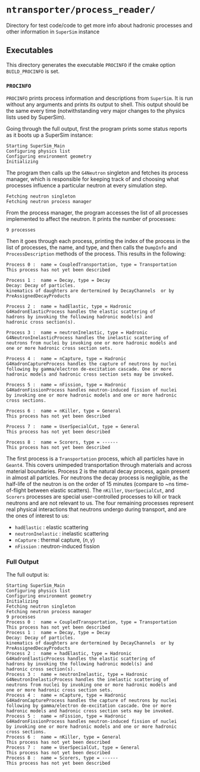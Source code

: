 # `ntransporter/process_reader/`

Directory for test code/code to get more info about hadronic processes and other information in `SuperSim` instance


## Executables

This directory generates the executable `PROCINFO` if the cmake option `BUILD_PROCINFO` is set.

### `PROCINFO`

`PROCINFO` prints process information and descriptions from `SuperSim`. It is run without any arguments and prints its output to shell. This output should be the same every time (notwithstanding very major changes to the physics lists used by SuperSim). 


Going through the full output, first the program prints some status reports as it boots up a SuperSim instance: 

```
Starting SuperSim_Main
Configuring physics list
Configuring environment geometry
Initializing
```

The program then calls up the `G4Neutron` singleton and fetches its process manager, which is responsible for keeping track of and choosing what processes influence a particular neutron at every simulation step.

```
Fetching neutron singleton
Fetching neutron process manager
```


From the process manager, the program accesses the list of all processes implemented to affect the neutron. It prints the number of processes:

```
9 processes
```

Then it goes through each process, printing the index of the process in the list of processes, the name, and type, and then calls the `DumpInfo` and `ProcessDescription` methods of the process. This results in the following:

```
Process 0 :  name = CoupledTransportation, type = Transportation
This process has not yet been described
```
```
Process 1 :  name = Decay, type = Decay
Decay: Decay of particles. 
kinematics of daughters are dertermined by DecayChannels  or by PreAssignedDecayProducts
```
```
Process 2 :  name = hadElastic, type = Hadronic
G4HadronElasticProcess handles the elastic scattering of 
hadrons by invoking the following hadronic model(s) and 
hadronic cross section(s).
```
```
Process 3 :  name = neutronInelastic, type = Hadronic
G4NeutronInelasticProcess handles the inelastic scattering of
neutrons from nuclei by invoking one or more hadronic models and
one or more hadronic cross section sets.
```
```
Process 4 :  name = nCapture, type = Hadronic
G4HadronCaptureProcess handles the capture of neutrons by nuclei
following by gamma/electron de-excitation cascade. One or more
hadronic models and hadronic cross section sets may be invoked.
```
```
Process 5 :  name = nFission, type = Hadronic
G4HadronFissionProcess handles neutron-induced fission of nuclei
by invoking one or more hadronic models and one or more hadronic
cross sections.
```
```
Process 6 :  name = nKiller, type = General
This process has not yet been described
```
```
Process 7 :  name = UserSpecialCut, type = General
This process has not yet been described
```
```
Process 8 :  name = Scorers, type = ------
This process has not yet been described
```

The first process is a `Transportation` process, which all particles have in `Geant4`. This covers unimpeded transportation through materials and across material boundaries. Process 2 is the natural decay process, again present in almost all particles. For neutrons the decay process is negligible, as the half-life of the neutron is on the order of 15 minutes (compare to ~ns time-of-flight between elastic scatters). The `nKiller`, `UserSpecialCut`, and `Scorers` processes are special user-controlled processes to kill or track neutrons and are not relevant to us. The four remaining processes represent real physical interactions that neutrons undergo during transport, and are the ones of interest to us:

- `hadElastic` : elastic scattering
- `neutronInelastic` : inelastic scattering
- `nCapture` : thermal capture, $(n,\gamma)$
- `nFission` : neutron-induced fission


### Full Output





The full output is:


```
Starting SuperSim_Main
Configuring physics list
Configuring environment geometry
Initializing
Fetching neutron singleton
Fetching neutron process manager
9 processes
Process 0 :  name = CoupledTransportation, type = Transportation
This process has not yet been described
Process 1 :  name = Decay, type = Decay
Decay: Decay of particles. 
kinematics of daughters are dertermined by DecayChannels  or by PreAssignedDecayProducts
Process 2 :  name = hadElastic, type = Hadronic
G4HadronElasticProcess handles the elastic scattering of 
hadrons by invoking the following hadronic model(s) and 
hadronic cross section(s).
Process 3 :  name = neutronInelastic, type = Hadronic
G4NeutronInelasticProcess handles the inelastic scattering of
neutrons from nuclei by invoking one or more hadronic models and
one or more hadronic cross section sets.
Process 4 :  name = nCapture, type = Hadronic
G4HadronCaptureProcess handles the capture of neutrons by nuclei
following by gamma/electron de-excitation cascade. One or more
hadronic models and hadronic cross section sets may be invoked.
Process 5 :  name = nFission, type = Hadronic
G4HadronFissionProcess handles neutron-induced fission of nuclei
by invoking one or more hadronic models and one or more hadronic
cross sections.
Process 6 :  name = nKiller, type = General
This process has not yet been described
Process 7 :  name = UserSpecialCut, type = General
This process has not yet been described
Process 8 :  name = Scorers, type = ------
This process has not yet been described
```
